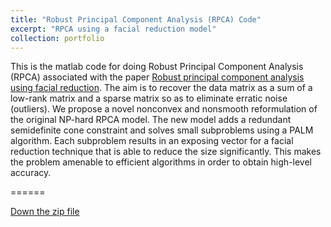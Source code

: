 ```yaml
---
title: "Robust Principal Component Analysis (RPCA) Code"
excerpt: "RPCA using a facial reduction model"
collection: portfolio
---
```


This is the matlab code for doing Robust Principal Component Analysis (RPCA) associated with the paper [Robust principal component analysis using facial reduction](https://doi.org/10.1007/s11081-019-09476-9). The aim is to recover the data matrix as a sum of a low-rank matrix and a sparse matrix so as to eliminate erratic noise (outliers). We propose a novel nonconvex and nonsmooth reformulation of the original NP-hard RPCA model. The new model adds a redundant semidefinite cone constraint and solves small subproblems using a PALM algorithm. Each subproblem results in an exposing vector for a facial reduction technique that is able to reduce the size significantly. This makes the problem amenable to efficient algorithms in order to obtain high-level accuracy.

======

[Down the zip file](https://feiwang-carrot.github.io/files/RPCAcode.zip)
